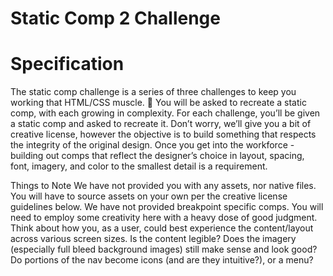 # Static Comp 2 Challenge
# Specification
The static comp challenge is a series of three challenges to keep you working that HTML/CSS muscle. :muscle: You will be asked to recreate a static comp, with each growing in complexity. For each challenge, you’ll be given a static comp and asked to recreate it. Don’t worry, we’ll give you a bit of creative license, however the objective is to build something that respects the integrity of the original design. Once you get into the workforce - building out comps that reflect the designer’s choice in layout, spacing, font, imagery, and color to the smallest detail is a requirement.

Things to Note
We have not provided you with any assets, nor native files. You will have to source assets on your own per the creative license guidelines below.
We have not provided breakpoint specific comps. You will need to employ some creativity here with a heavy dose of good judgment. Think about how you, as a user, could best experience the content/layout across various screen sizes. Is the content legible? Does the imagery (especially full bleed background images) still make sense and look good? Do portions of the nav become icons (and are they intuitive?), or a menu?
